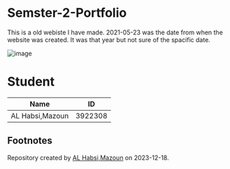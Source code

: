 # Semster-2-Portfolio
This is a old webiste I have made.
2021-05-23 was the date from when the website was created. It was that year but not sure of the spacific date. 

![image](https://github.com/mars-xion/Semster-2-Portfolio/assets/74795424/f5843334-e807-47c0-9218-156872c7a39e)


# Student

Name | ID 
-----|---- 
AL Habsi,Mazoun | 3922308 



## Footnotes


Repository created by [AL Habsi,Mazoun]([https://git.fhict.nl/I437904](https://github.com/mars-xion)https://github.com/mars-xion) on 2023-12-18. 

